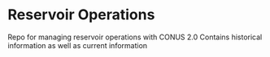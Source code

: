 # Reservoir Operations
Repo for managing reservoir operations with CONUS 2.0
Contains historical information as well as current information

